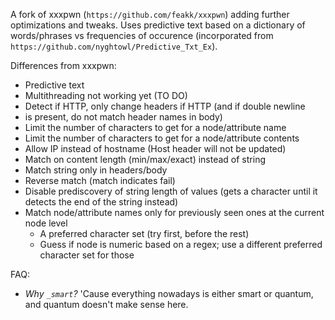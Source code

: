 A fork of xxxpwn (`https://github.com/feakk/xxxpwn`) adding further optimizations and tweaks. Uses predictive text based on a dictionary of words/phrases vs frequencies of occurence (incorporated from `https://github.com/nyghtowl/Predictive_Txt_Ex`).

Differences from xxxpwn:
  * Predictive text
  * Multithreading not working yet (TO DO)
  * Detect if HTTP, only change headers if HTTP (and if double newline
  * is present, do not match header names in body)
  * Limit the number of characters to get for a node/attribute name
  * Limit the number of characters to get for a node/attribute contents
  * Allow IP instead of hostname (Host header will not be updated)
  * Match on content length (min/max/exact) instead of string
  * Match string only in headers/body
  * Reverse match (match indicates fail)
  * Disable prediscovery of string length of values (gets a character until it detects the end of the string instead)
  * Match node/attribute names only for previously seen ones at the current node level
	* A preferred character set (try first, before the rest)
	* Guess if node is numeric based on a regex; use a different preferred character set for those

FAQ:
  * *Why `_smart`?* 'Cause everything nowadays is either smart or quantum, and quantum doesn't make sense here.
